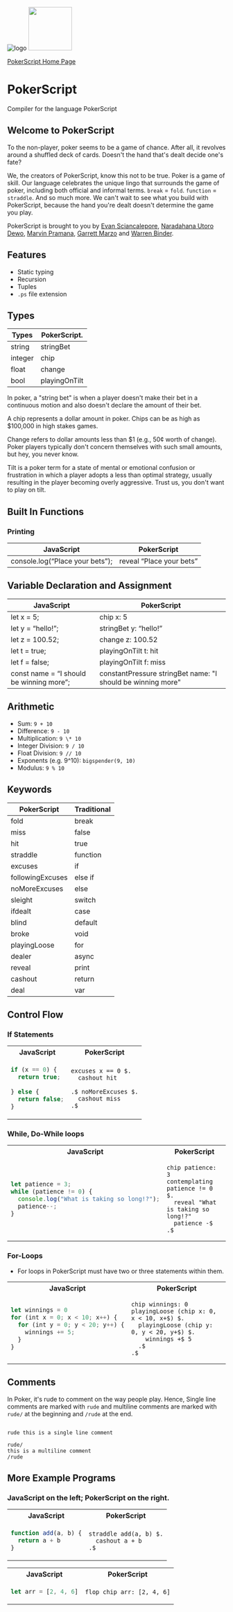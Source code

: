![logo](docs/PSlogo.png)
<img src="docs/PSlogo.png" height="100">

[PokerScript Home Page](https://naratheman.github.io/WebsitePokerScript/# "PokerScript Home Page")

# PokerScript

Compiler for the language PokerScript

## Welcome to PokerScript

To the non-player, poker seems to be a game of chance. After all, it revolves around a shuffled deck of cards. Doesn't the hand that's dealt
decide one's fate?

We, the creators of PokerScript, know this not to be true. Poker is a game of skill. Our language celebrates the unique
lingo that surrounds the game of poker, including both official and informal terms. `break` = `fold`. `function` = `straddle`. And so much more. We can't wait to see what you build with PokerScript, because the hand you're dealt doesn't determine the game you play.

PokerScript is brought to you by [Evan Sciancalepore](https://github.com/evanscianc "Evan's Github"),
[Naradahana Utoro Dewo](https://github.com/naratheman "Nara's Github"), [Marvin Pramana](https://github.com/mpramana "Marvin's Github"), [Garrett Marzo](https://github.com/gmarzo "Garrett's Github") and [Warren Binder](https://github.com/wbinder1 "Warren's Github").

## Features

- Static typing
- Recursion
- Tuples
- `.ps` file extension

## Types

| Types   | PokerScript.  |
| ------- | ------------- |
| string  | stringBet     |
| integer | chip          |
| float   | change        |
| bool    | playingOnTilt |

In poker, a "string bet" is when a player doesn't make their bet in a continuous motion and also doesn't declare the amount of their bet.

A chip represents a dollar amount in poker. Chips can be as high as $100,000 in high stakes games.

Change refers to dollar amounts less than $1 (e.g., 50¢ worth of change). Poker players typically don't concern themselves with such small amounts, but hey, you never know.

Tilt is a poker term for a state of mental or emotional confusion or frustration in which a player adopts a less than optimal strategy, usually resulting in the player becoming overly aggressive. Trust us, you don't want to play on tilt.

## Built In Functions

### Printing
| JavaScript                      | PokerScript              |
| ------------------------------- | ------------------------ |
| console.log(“Place your bets”); | reveal “Place your bets” |

## Variable Declaration and Assignment

| JavaScript                               | PokerScript                                                 |
| ---------------------------------------- | ----------------------------------------------------------- |
| let x = 5;                               | chip x: 5                                                   |
| let y = “hello!”;                        | stringBet y: “hello!”                                       |
| let z = 100.52;                          | change z: 100.52                                            |
| let t = true;                            | playingOnTilt t: hit                                        |
| let f = false;                           | playingOnTilt f: miss                                       |
| const name = “I should be winning more”; | constantPressure stringBet name: "I should be winning more" |

## Arithmetic

- Sum: `9 + 10`
- Difference: `9 - 10`
- Multiplication: `9 \* 10`
- Integer Division: `9 / 10`
- Float Division: `9 // 10`
- Exponents (e.g. 9^10): `bigspender(9, 10)`
- Modulus: `9 % 10`

## Keywords

| PokerScript      | Traditional |
| ---------------- | ----------- |
| fold             | break       |
| miss             | false       |
| hit              | true        |
| straddle         | function    |
| excuses          | if          |
| followingExcuses | else if     |
| noMoreExcuses    | else        |
| sleight          | switch      |
| ifdealt          | case        |
| blind            | default     |
| broke            | void        |
| playingLoose     | for         |
| dealer           | async       |
| reveal           | print       |
| cashout          | return      |
| deal             | var         |

## Control Flow

### If Statements

<table>
<tr> <th>JavaScript</th><th>PokerScript</th><tr>
</tr>

<td>

```javascript
if (x == 0) {
  return true;
  
} else {
  return false;
}
```

</td>
<td>

```
excuses x == 0 $.
  cashout hit
  
.$ noMoreExcuses $.
  cashout miss
.$
```

</td>
</table>

### While, Do-While loops

<table>
<tr> <th>JavaScript</th><th>PokerScript</th><tr>
</tr>

<td>

```javascript
let patience = 3;
while (patience != 0) {
  console.log("What is taking so long!?");
  patience--;
}
```

</td>

<td>

```
chip patience: 3
contemplating patience != 0  $.
  reveal "What is taking so long!?"
  patience -$
.$
```

</td>
</table>

### For-Loops

- For loops in PokerScript must have two or three statements within them.

<table>
<tr> <th>JavaScript</th><th>PokerScript</th><tr>
</tr>

<td>

```javascript
let winnings = 0
for (int x = 0; x < 10; x++) {
  for (int y = 0; y < 20; y++) {
    winnings += 5;
  }
}
```

</td>

<td>

```
chip winnings: 0
playingLoose (chip x: 0, x < 10, x+$) $.
  playingLoose (chip y: 0, y < 20, y+$) $.
    winnings +$ 5
  .$
.$
```

</td>
</table>

## Comments

In Poker, it's rude to comment on the way people play. Hence,
Single line comments are marked with `rude` and multiline comments are marked with `rude/` at the beginning and `/rude` at the end.

```

rude this is a single line comment

rude/
this is a multiline comment
/rude

```

## More Example Programs

### **JavaScript** on the left; **PokerScript** on the right.

<table>
<tr> <th>JavaScript</th><th>PokerScript</th><tr>
</tr>

<td>

```javascript
function add(a, b) {
  return a + b
}
```

</td>

<td>

```
straddle add(a, b) $.
  cashout a + b
.$
```

</td>
</table>

<table>
<tr> <th>JavaScript</th><th>PokerScript</th><tr>
</tr>

<td>

```javascript
let arr = [2, 4, 6]
```

</td>

<td>

```
flop chip arr: [2, 4, 6]
```

</td>
</table>
